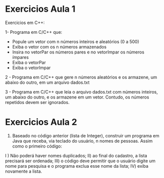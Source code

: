 # Exercicios Aula 1
Exercicios em C++:

1- Programa em C/C++ que:
  - Popule um vetor com n números inteiros e aleatórios (0 a 500)
  - Exiba o vetor com os n números armazenados
  - Insira no vetorPar os números pares e no vetorImpar os números ímpares
  - Exiba o vetorPar
  - Exiba o vetorImpar

2 - Programa em C/C++ que gere n números aleatórios e os armazene, um abaixo do outro, em um arquivo dados.txt

3 - Programa em C/C++ que leia o arquivo dados.txt com números inteiros, um abaixo do outro, e os armazene em um vetor.
Contudo, os números repetidos devem ser ignorados.

# Exercicios Aula 2
1) Baseado no código anterior (lista de Integer), construir um programa em Java que receba, via teclado do usuário, n nomes de pessoas. Assim como o primeiro código:

  I ) Não poderá haver nomes duplicados;
  II) ao final do cadastro, a lista precisará ser ordenada;
  III) o código deve permitir que o usuário digite um nome para pesquisa e o programa exclua esse nome da lista;
  IV) exiba novamente a lista.